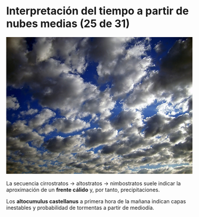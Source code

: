 # Interpretación del tiempo a partir de nubes medias (25 de 31)

![Altocúmulos](img/220090265_b149d7132e.jpg)

La secuencia cirrostratos -> altostratos -> nimbostratos suele indicar la aproximación de un **frente cálido** y, por tanto, precipitaciones.

Los **altocumulus castellanus** a primera hora de la mañana indican capas inestables y probabilidad de tormentas a partir de mediodía.

